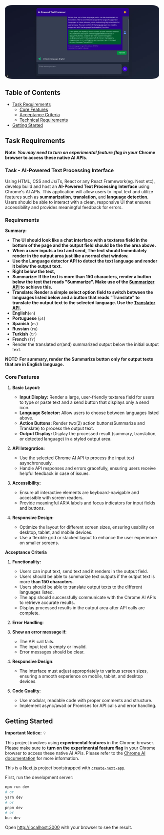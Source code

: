 <img src="./public/AI-text-processor.webp" alt="AI Text Processor homepage" style="border-radius: 5%;"/>

## Table of Contents

- [Task Requirements](#task-requirements)
  - [Core Features](#core-features)
  - [Acceptance Criteria](#acceptance-criteria)
  - [Technical Requirements](#technical-requirements)
- [Getting Started](#getting-started)

## Task Requirements

**Note**: **_You may need to turn on experimental feature flag in your_** **Chrome browser to access these native AI APIs**.

### Task - AI-Powered Text Processing Interface

Using HTML, CSS and Js/Ts, React or any React Framework(eg. Next etc), develop build and host an **AI-Powered Text Processing Interface** using Chrome's AI APIs. This application will allow users to input text and utilize features such as **summarization**, **translation**, and **language detection**. Users should be able to interact with a clean, responsive UI that ensures accessibility and provides meaningful feedback for
errors.

### Requirements

**Summary:**

- **The UI should look like a chat interface with a textarea field in the bottom of the page and the output field should be the the area above.**
- **When a user inputs a text and send, The text should Immediately render in the output area just like a normal chat window.**
- **Use the Language detector API to detect the text language and render it below the output text.**
- **Right below the text,**
- **Summarize: If the text is more than 150 characters, render a button below the text that reads "Summarize". Make use of the [Summarizer API](https://developer.chrome.com/docs/ai/summarizer-api) to achieve this.**
- **Translate: Render a simple select option field to switch between the languages listed below and a button that reads "Translate" to translate the output text to the selected language. Use the [Translator API](https://developer.chrome.com/docs/ai/translator-api).**
- **English**(`en`)
- **Portuguese** (`pt`)
- **Spanish** (`es`)
- **Russian** (`ru`)
- **Turkish** (`tr`)
- **French** (`fr`)
- Render the translated or(and) summarized output below the initial output text.

**NOTE: For summary, render the Summarize button only for output texts that are in English language.**

### Core Features

1. **Basic Layout:**

   - **Input Display:** Render a large, user-friendly textarea field for users to type or paste text and a send button that displays only a send icon.
   - **Language Selector:** Allow users to choose between languages listed above.
   - **Action Buttons:** Render two(2) action buttons(Summarize and Translate) to process the output text.
   - **Output Display:** Display the processed result (summary, translation, or detected language) in a styled output area.

2. **API Integration:**

   - Use the selected Chrome AI API to process the input text asynchronously.
   - Handle API responses and errors gracefully, ensuring users receive helpful feedback in case of issues.

3. **Accessibility:**

   - Ensure all interactive elements are keyboard-navigable and accessible with screen readers.
   - Provide meaningful ARIA labels and focus indicators for input fields and buttons.

4. **Responsive Design:**

   - Optimize the layout for different screen sizes, ensuring usability on desktop, tablet, and mobile devices.
   - Use a flexible grid or stacked layout to enhance the user experience on smaller screens.

**Acceptance Criteria**

1. **Functionality:**

   - Users can input text, send text and it renders in the output field.
   - Users should be able to summarize text outputs if the output text is more **than 150 characters**.
   - Users should be able to translate output texts to the different languages listed.
   - The app should successfully communicate with the Chrome AI APIs to retrieve accurate results.
   - Display processed results in the output area after API calls are complete.

2. **Error Handling**:

3. **Show an error message if**:

   - The API call fails.
   - The input text is empty or invalid.
   - Error messages should be clear.

4. **Responsive Design**:
   - The interface must adjust appropriately to various screen sizes, ensuring a smooth experience on mobile, tablet, and desktop devices.
5. **Code Quality**:
   - Use modular, readable code with proper comments and structure.
   - Implement async/await or Promises for API calls and error handling.

## Getting Started

**Important Notice:** 💡

This project involves using **experimental features** in the Chrome browser. Please make sure to **turn on the experimental feature flag** in your Chrome browser to access these native AI APIs. Please refer to the [Chrome AI documentation](https://developer.chrome.com/docs/ai/get-started) for more information.

This is a [Next.js](https://nextjs.org) project bootstrapped with [`create-next-app`](https://nextjs.org/docs/app/api-reference/cli/create-next-app).

First, run the development server:

```bash
npm run dev
# or
yarn dev
# or
pnpm dev
# or
bun dev
```

Open [http://localhost:3000](http://localhost:3000) with your browser to see the result.

